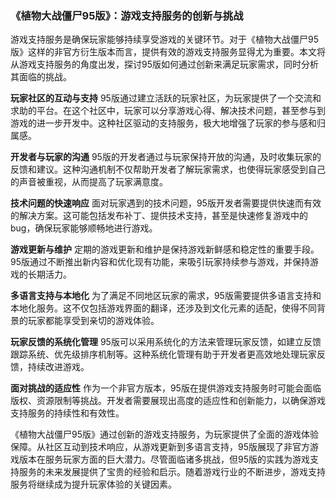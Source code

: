 ### 《植物大战僵尸95版》：游戏支持服务的创新与挑战

游戏支持服务是确保玩家能够持续享受游戏的关键环节。对于《植物大战僵尸95版》这样的非官方衍生版本而言，提供有效的游戏支持服务显得尤为重要。本文将从游戏支持服务的角度出发，探讨95版如何通过创新来满足玩家需求，同时分析其面临的挑战。

**玩家社区的互动与支持**
95版通过建立活跃的玩家社区，为玩家提供了一个交流和求助的平台。在这个社区中，玩家可以分享游戏心得、解决技术问题，甚至参与到游戏的进一步开发中。这种社区驱动的支持服务，极大地增强了玩家的参与感和归属感。

**开发者与玩家的沟通**
95版的开发者通过与玩家保持开放的沟通，及时收集玩家的反馈和建议。这种沟通机制不仅帮助开发者了解玩家需求，也使得玩家感受到自己的声音被重视，从而提高了玩家满意度。

**技术问题的快速响应**
面对玩家遇到的技术问题，95版开发者需要提供快速而有效的解决方案。这可能包括发布补丁、提供技术支持，甚至是快速修复游戏中的bug，确保玩家能够顺畅地进行游戏。

**游戏更新与维护**
定期的游戏更新和维护是保持游戏新鲜感和稳定性的重要手段。95版通过不断推出新内容和优化现有功能，来吸引玩家持续参与游戏，并保持游戏的长期活力。

**多语言支持与本地化**
为了满足不同地区玩家的需求，95版需要提供多语言支持和本地化服务。这不仅包括游戏界面的翻译，还涉及到文化元素的适配，使得不同背景的玩家都能享受到亲切的游戏体验。

**玩家反馈的系统化管理**
95版可以采用系统化的方法来管理玩家反馈，如建立反馈跟踪系统、优先级排序机制等。这种系统化管理有助于开发者更高效地处理玩家反馈，持续改进游戏。

**面对挑战的适应性**
作为一个非官方版本，95版在提供游戏支持服务时可能会面临版权、资源限制等挑战。开发者需要展现出高度的适应性和创新能力，以确保游戏支持服务的持续性和有效性。

《植物大战僵尸95版》通过创新的游戏支持服务，为玩家提供了全面的游戏体验保障。从社区互动到技术响应，从游戏更新到多语言支持，95版展现了非官方游戏版本在服务玩家方面的巨大潜力。尽管面临诸多挑战，但95版的实践为游戏支持服务的未来发展提供了宝贵的经验和启示。随着游戏行业的不断进步，游戏支持服务将继续成为提升玩家体验的关键因素。